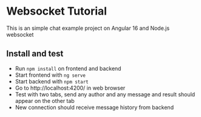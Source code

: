 # Websocket Tutorial
This is an simple chat example project on Angular 16 and Node.js websocket

## Install and test
* Run `npm install` on frontend and backend
* Start frontend with `ng serve`
* Start backend with `npm start`
* Go to http://localhost:4200/ in web browser
* Test with two tabs, send any author and any message and result should appear on the other tab
* New connection should receive message history from backend
